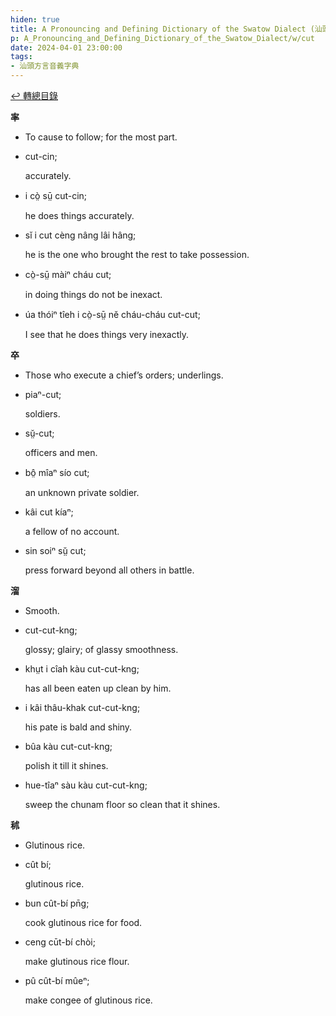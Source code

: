 ```yaml
---
hiden: true
title: A Pronouncing and Defining Dictionary of the Swatow Dialect (汕頭方言音義字典) / cut
p: A_Pronouncing_and_Defining_Dictionary_of_the_Swatow_Dialect/w/cut
date: 2024-04-01 23:00:00
tags: 
- 汕頭方言音義字典
---
```


[↩️ 轉總目錄](/A_Pronouncing_and_Defining_Dictionary_of_the_Swatow_Dialect)


**率**
- To cause to follow; for the most part.

- cut-cin;

  accurately.

- i cò̤ sṳ̄ cut-cin;

  he does things accurately.

- sĭ i cut cèng nâng lâi hâng;

  he is the one who brought the rest to take possession.

- cò̤-sṳ̄ màiⁿ cháu cut;

  in doing things do not be inexact.

- úa thóiⁿ tîeh i cò̤-sṳ̄ nĕ cháu-cháu cut-cut;

  I see that he does things very inexactly.

**卒**
- Those who execute a chief’s orders; underlings.

- piaⁿ-cut;

  soldiers.

- sṳ̆-cut;

  officers and men.

- bô̤ mîaⁿ sío cut;

  an unknown private soldier.

- kâi cut kíaⁿ;

  a fellow of no account.

- sin soiⁿ sṳ̆ cut;

  press forward beyond all others in battle.

**溜**
- Smooth.

- cut-cut-kng;

  glossy; glairy; of glassy smoothness.

- khṳt i cîah kàu cut-cut-kng;

  has all been eaten up clean by him.

- i kâi thâu-khak cut-cut-kng;

  his pate is bald and shiny.

- bûa kàu cut-cut-kng;

  polish it till it shines.

- hue-tîaⁿ sàu kàu cut-cut-kng;

  sweep the chunam floor so clean that it shines.

**秫**
- Glutinous rice.

- cût bí;

  glutinous rice.

- bun cût-bí pn̄g;

  cook glutinous rice for food.

- ceng cūt-bí chòi;

  make glutinous rice flour.

- pû cût-bí mûeⁿ;

  make congee of glutinous rice.